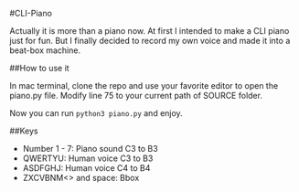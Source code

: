 #CLI-Piano

Actually it is more than a piano now. At first I intended to make a CLI piano just for fun. But I finally
decided to record my own voice and made it into a beat-box machine.


##How to use it

In mac terminal, clone the repo and use your favorite editor to open the piano.py file. Modify line 75 to
your current path of SOURCE folder.

Now you can run `python3 piano.py` and enjoy.

##Keys
+ Number 1 - 7: Piano sound C3 to B3
+ QWERTYU: Human voice C3 to B3
+ ASDFGHJ: Human voice C4 to B4
+ ZXCVBNM<> and space: Bbox
